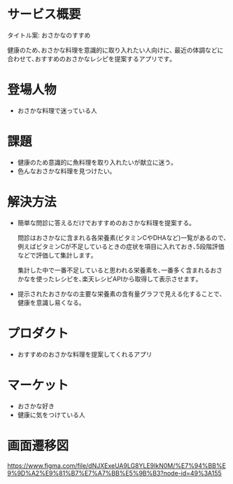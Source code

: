 # サービス概要
タイトル案: おさかなのすすめ

健康のため､おさかな料理を意識的に取り入れたい人向けに､
最近の体調などに合わせて､おすすめのおさかなレシピを提案するアプリです｡

# 登場人物
- おさかな料理で迷っている人

# 課題
- 健康のため意識的に魚料理を取り入れたいが献立に迷う｡
- 色んなおさかな料理を見つけたい｡

# 解決方法
- 簡単な問診に答えるだけでおすすめのおさかな料理を提案する｡

  問診はおさかなに含まれる各栄養素(ビタミンCやDHAなど)一覧があるので､例えばビタミンCが不足しているときの症状を項目に入れておき､5段階評価などで評価して集計します｡

  集計した中で一番不足していると思われる栄養素を､一番多く含まれるおさかなを使ったレシピを､楽天レシピAPIから取得して表示させます｡
- 提示されたおさかなの主要な栄養素の含有量グラフで見える化することで､健康を意識し易くなる｡

# プロダクト
- おすすめのおさかな料理を提案してくれるアプリ

# マーケット
- おさかな好き
- 健康に気をつけている人

# 画面遷移図
https://www.figma.com/file/dNJXExeUA9LG8YLE9IkN0M/%E7%94%BB%E9%9D%A2%E9%81%B7%E7%A7%BB%E5%9B%B3?node-id=49%3A155
